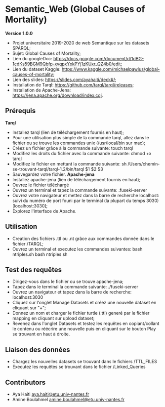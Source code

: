 # Semantic_Web (Global Causes of Mortality)
**Version 1.0.0**

  - Projet universitaire 2019-2020 de web Semantique sur les datasets SPARQL;
  - Sujet: Global Causes of Mortality;
  - Lien du googleDoc: <https://docs.google.com/document/d/1dBG-1cdKs59BGM9Qbfp-xvqpxYxkPYj1zKUxr_QZ4b0/edit>;
  - Lien du dataset Kaggle: <https://www.kaggle.com/michaelpawlus/global-causes-of-mortality>;
  - Lien des slides: <https://slides.com/ayahaiti/deck#/>;
  - Installation de Tarql: <https://github.com/tarql/tarql/releases>;
  - Installation de Apache-Jena: <https://jena.apache.org/download/index.cgi>.

## Prérequis
  **Tarql**
  - Installez tarql (lien de téléchargement fournis en haut);
  - Pour une utilisation plus simple de la commande tarql, allez dans le fichier ou se trouve les commandes unix (/usr/local/bin sur mac);
  - Créez un fichier grâce à la commande suivante: touch tarql
  - Modifiez les droits du fichier avec la commande suivante: chmod +x tarql
  - Modifiez le fichier en mettant la commande suivante: sh /Users/chemin-se-trouvant-tarql/tarql-1.2/bin/tarql $1 $2 $3
  - Sauvegardez votre fichier.
  **Apache-jena**
  - Installez apache-jena (lien de téléchargement fournis en haut);
  - Ouvrez le fichier téléchargé
  - Ouvrez un terminal et tapez la commande suivante: .fuseki-server
  - Ouvrez votre navigateur et mettez dans la barre de recherche localhost: suivi du numéro de port founi par le terminal (la plupart du temps 3030)[localhost:3030];
  - Explorez l'interface de Apache.
## Utilisation

  - Creation des fichiers .ttl ou .nt grâce aux commandes donnée dans le fichier /TARQL;
  - Ouvrez un terminal et executez les commandes suivantes: bash ntriples.sh <ou> bash ntriples.sh
  
## Test des requêtes

  - Dirigez-vous dans le fichier ou se trouve apache-jena;
  - Tapez dans le terminal la commande suivante: ./fuseki-server
  - Ouvrez un navigateur et tapez dans la barre de recherche: localhost:3030
  - Cliquez sur l'onglet Manage Datasets et créez une nouvelle dataset en cliquant sur "+";
  - Donnez un nom et charger le fichier turtle (.ttl) generé par le fichier mapping en cliquant sur upload dataset;
  - Revenez dans l'onglet Datasets et testez les requêtes en copiant/collant le contenu ou réécrire une nouvelle puis en cliquant sur le bouton Play se trouvant en haut à droite.

## Liaison des données

  - Chargez les nouvelles datasets se trouvant dans le fichiers /TTL_FILES
  - Executez les requêtes se trouvant dans le fichier /Linked_Queries
  
## Contributors

- Aya Haiti       <aya.haiti@etu.univ-nantes.fr>
- Amine Boulahmel <amine.boulahmel@etu.univ-nantes.fr>
